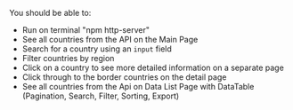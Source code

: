 You should be able to:

- Run on terminal "npm http-server"
- See all countries from the API on the Main Page
- Search for a country using an `input` field
- Filter countries by region
- Click on a country to see more detailed information on a separate page
- Click through to the border countries on the detail page
- See all countries from the Api on Data List Page with DataTable (Pagination, Search, Filter, Sorting, Export)
